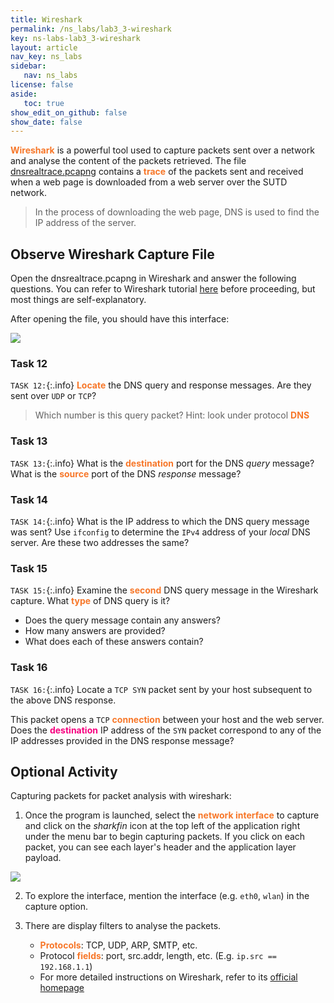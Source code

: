 ```yaml
---
title: Wireshark
permalink: /ns_labs/lab3_3-wireshark
key: ns-labs-lab3_3-wireshark
layout: article
nav_key: ns_labs
sidebar:
   nav: ns_labs
license: false
aside:
   toc: true
show_edit_on_github: false
show_date: false
---
```


<span style="color:#f77729;"><b>Wireshark</b></span> is a powerful tool used to capture packets sent over a network and analyse the content of the packets retrieved. The file [dnsrealtrace.pcapng](https://drive.google.com/file/d/118Z03KnN7mNchsIs3G-DUdtf1zJV3NVI/view?usp=sharing) contains a <span style="color:#f77729;"><b>trace</b></span> of the packets sent and received when a web page is downloaded from a web server over the SUTD network. 

> In the process of downloading the web page, DNS is used to find the IP address of the server.


## Observe Wireshark Capture File
Open the dnsrealtrace.pcapng in Wireshark and answer the following questions. You can refer to Wireshark tutorial [here](https://drive.google.com/file/d/12zi50lKYTf6ebXQNbUJsstc_BBSWO6X6/view?usp=sharing) before proceeding, but most things are self-explanatory. 

After opening the file, you should have this interface:

<img src="/50005/assets/images/nslab3/5.png"  class="center_full"/>


### Task 12 
`TASK 12:`{:.info} <span style="color:#f77729;"><b>Locate</b></span> the DNS query and response messages. Are they sent over `UDP` or `TCP`?  
> Which number is this query packet? Hint: look under protocol <span style="color:#f77729;"><b>DNS</b></span>

### Task 13 
`TASK 13:`{:.info} What is the <span style="color:#f77729;"><b>destination</b></span> port for the DNS *query* message? What is the <span style="color:#f77729;"><b>source</b></span> port of the DNS *response* message?

### Task 14 
`TASK 14:`{:.info} What is the IP address to which the DNS query message was sent? Use `ifconfig` to determine the `IPv4` address of your *local* DNS server. Are these two addresses the same? 

### Task 15 
`TASK 15:`{:.info} Examine the <span style="color:#f77729;"><b>second</b></span> DNS query message in the Wireshark capture. What <span style="color:#f77729;"><b>type</b></span> of DNS query is it? 
* Does the query message contain any answers?
* How many answers are provided? 
* What does each of these answers contain?

### Task 16 
`TASK 16:`{:.info} Locate a `TCP SYN` packet sent by your host subsequent to the above DNS response. 

This packet opens a `TCP` <span style="color:#f77729;"><b>connection</b></span> between your host and the web server. Does the <span style="color:#f7007f;"><b>destination</b></span> IP address of the `SYN` packet correspond to any of the IP addresses provided in the DNS response message?

## Optional Activity

Capturing packets for packet analysis with wireshark:
1. Once the program is launched, select the <span style="color:#f77729;"><b>network interface</b></span> to capture and click on the *sharkfin* icon at the top left of the application right under the menu bar to begin capturing packets. If you click on each packet, you can see each layer's header and the application layer payload.
<img src="/50005/assets/images/nslab3/6.png"  class="center_full"/>

2. To explore the interface, mention the interface (e.g. `eth0`, `wlan`) in the capture option.

3. There are display filters to analyse the packets.
   * <span style="color:#f77729;"><b>Protocols</b></span>: TCP, UDP, ARP, SMTP, etc.
   * Protocol <span style="color:#f77729;"><b>fields</b></span>: port, src.addr, length, etc. (E.g. `ip.src == 192.168.1.1`)
   * For more detailed instructions on Wireshark, refer to its [official homepage](https://www.wireshark.org/)
